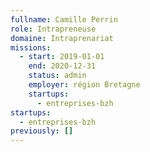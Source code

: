 ```yaml
---
fullname: Camille Perrin
role: Intrapreneuse
domaine: Intraprenariat
missions:
  - start: 2019-01-01
    end: 2020-12-31
    status: admin
    employer: région Bretagne
    startups:
      - entreprises-bzh
startups:
  - entreprises-bzh
previously: []
---
```


